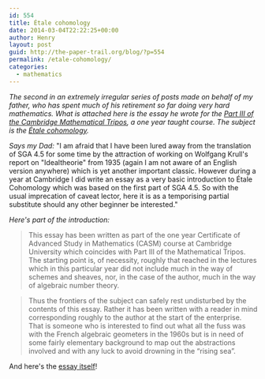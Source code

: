 ```yaml
---
id: 554
title: Étale cohomology
date: 2014-03-04T22:22:25+00:00
author: Henry
layout: post
guid: http://the-paper-trail.org/blog/?p=554
permalink: /etale-cohomology/
categories:
  - mathematics
---
```

_The second in an extremely irregular series of posts made on behalf of my father, who has spent much of his retirement so far doing very hard mathematics. What is attached here is the essay he wrote for the [Part III of the Cambridge Mathematical Tripos](http://en.wikipedia.org/wiki/Part_III_of_the_Mathematical_Tripos "Cambridge Mathematics Part III"), a one year taught course. The subject is the [Étale cohomology](http://en.wikipedia.org/wiki/%C3%89tale_cohomology)._

_Says my Dad:_ "I am afraid that I have been lured away from the translation of SGA 4.5 for some time by the attraction of working on Wolfgang Krull's report on "Idealtheorie" from 1935 (again I am not aware of an English version anywhere) which is yet another important classic. However during a year at Cambridge I did write an essay as a very basic introduction to Étale Cohomology which was based on the first part of SGA 4.5. So with the usual imprecation of caveat lector, here it is as a temporising partial substitute should any other beginner be interested."

_Here's part of the introduction:_

> This essay has been written as part of the one year Certificate of Advanced Study in Mathematics (CASM) course at Cambridge University which coincides with Part III of the Mathematical Tripos. The starting point is, of necessity, roughly that reached in the lectures which in this particular year did not include much in the way of schemes and sheaves, nor, in the case of the author, much in the way of algebraic number theory.
  
> Thus the frontiers of the subject can safely rest undisturbed by the contents of this essay. Rather it has been written with a reader in mind corresponding roughly to the author at the start of the enterprise. That is someone who is interested to find out what all the fuss was with the French algebraic geometers in the 1960s but is in need of some fairly elementary background to map out the abstractions involved and with any luck to avoid drowning in the “rising sea”.

And here's the [essay itself](http://the-paper-trail.org/blog/wp-content/uploads/2014/03/EC-Essay-1.pdf)!
